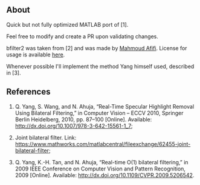 ## About

Quick but not fully optimized MATLAB port of [1].

Feel free to modify and create a PR upon validating changes.

bfilter2 was taken from [2] and was made by [Mahmoud Afifi](https://www.mathworks.com/matlabcentral/profile/authors/3544685-mahmoud-afifi). License for usage is available [here](https://www.mathworks.com/matlabcentral/fileexchange/62455-joint-bilateral-filter#license_modal).

Whenever possible I'll implement the method Yang himself used, described in [3].

## References

1. Q. Yang, S. Wang, and N. Ahuja, “Real-Time Specular Highlight Removal Using Bilateral Filtering,” in Computer Vision – ECCV 2010, Springer Berlin Heidelberg, 2010, pp. 87–100 [Online]. Available: http://dx.doi.org/10.1007/978-3-642-15561-1_7;

2. Joint bilateral filter. Link: https://www.mathworks.com/matlabcentral/fileexchange/62455-joint-bilateral-filter;

3. Q. Yang, K.-H. Tan, and N. Ahuja, “Real-time O(1) bilateral filtering,” in 2009 IEEE Conference on Computer Vision and Pattern Recognition, 2009 [Online]. Available: http://dx.doi.org/10.1109/CVPR.2009.5206542.
